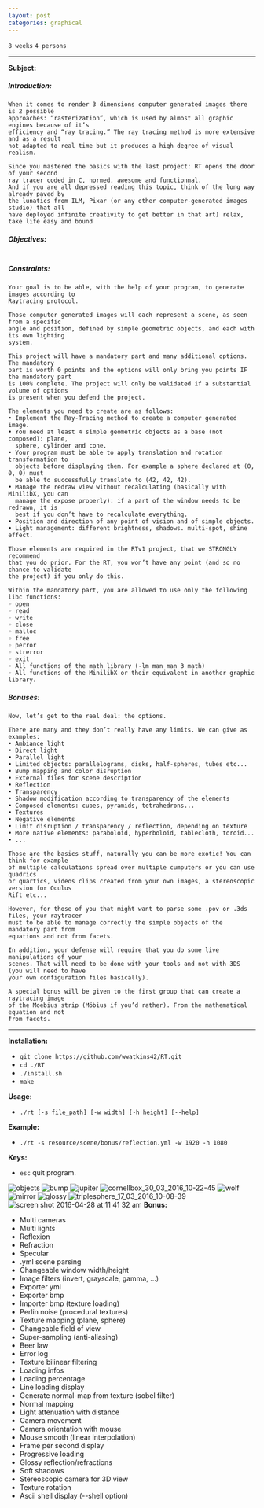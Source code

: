 ```yaml
---
layout: post
categories: graphical
---
```


`8 weeks`
`4 persons`

---
__Subject:__
##### Introduction:
```
When it comes to render 3 dimensions computer generated images there is 2 possible
approaches: “rasterization”, which is used by almost all graphic engines because of it’s
efficiency and “ray tracing.” The ray tracing method is more extensive and as a result
not adapted to real time but it produces a high degree of visual realism.
```
```
Since you mastered the basics with the last project: RT opens the door of your second
ray tracer coded in C, normed, awesome and functionnal.
And if you are all depressed reading this topic, think of the long way already paved by
the lunatics from ILM, Pixar (or any other computer-generated images studio) that all
have deployed infinite creativity to get better in that art) relax, take life easy and bound
```
##### Objectives:
```

```
##### Constraints:
```
Your goal is to be able, with the help of your program, to generate images according to
Raytracing protocol.

Those computer generated images will each represent a scene, as seen from a specific
angle and position, defined by simple geometric objects, and each with its own lighting
system.

This project will have a mandatory part and many additional options. The mandatory
part is worth 0 points and the options will only bring you points IF the mandatory part
is 100% complete. The project will only be validated if a substantial volume of options
is present when you defend the project.
```
```
The elements you need to create are as follows:
• Implement the Ray-Tracing method to create a computer generated image.
• You need at least 4 simple geometric objects as a base (not composed): plane,
  sphere, cylinder and cone.
• Your program must be able to apply translation and rotation transformation to
  objects before displaying them. For example a sphere declared at (0, 0, 0) must
  be able to successfully translate to (42, 42, 42).
• Manage the redraw view without recalculating (basically with MinilibX, you can
  manage the expose properly): if a part of the window needs to be redrawn, it is
  best if you don’t have to recalculate everything.
• Position and direction of any point of vision and of simple objects.
• Light management: different brightness, shadows. multi-spot, shine effect.

Those elements are required in the RTv1 project, that we STRONGLY recommend
that you do prior. For the RT, you won’t have any point (and so no chance to validate
the project) if you only do this.
```
```
Within the mandatory part, you are allowed to use only the following libc functions:
◦ open
◦ read
◦ write
◦ close
◦ malloc
◦ free
◦ perror
◦ strerror
◦ exit
◦ All functions of the math library (-lm man man 3 math)
◦ All functions of the MinilibX or their equivalent in another graphic library.
```
##### Bonuses:
```
Now, let’s get to the real deal: the options.

There are many and they don’t really have any limits. We can give as examples:
• Ambiance light
• Direct light
• Parallel light
• Limited objects: parallelograms, disks, half-spheres, tubes etc...
• Bump mapping and color disruption
• External files for scene description
• Reflection
• Transparency
• Shadow modification according to transparency of the elements
• Composed elements: cubes, pyramids, tetrahedrons...
• Textures
• Negative elements
• Limit disruption / transparency / reflection, depending on texture
• More native elements: paraboloid, hyperboloid, tablecloth, toroid...
• ...

Those are the basics stuff, naturally you can be more exotic! You can think for example
of multiple calculations spread over multiple cumputers or you can use quadrics
or quartics, videos clips created from your own images, a stereoscopic version for Oculus
Rift etc...

However, for those of you that might want to parse some .pov or .3ds files, your raytracer
must to be able to manage correctly the simple objects of the mandatory part from
equations and not from facets.

In addition, your defense will require that you do some live manipulations of your
scenes. That will need to be done with your tools and not with 3DS (you will need to have
your own configuration files basically).

A special bonus will be given to the first group that can create a raytracing image
of the Moebius strip (Möbius if you’d rather). From the mathematical equation and not
from facets.
```
---
__Installation:__

* `git clone https://github.com/wwatkins42/RT.git`
* `cd ./RT`
* `./install.sh`
* `make`

**Usage:**
* `./rt [-s file_path] [-w width] [-h height] [--help]`

**Example:**
* `./rt -s resource/scene/bonus/reflection.yml -w 1920 -h 1080`

**Keys:**
* `esc` quit program.

![objects](https://cloud.githubusercontent.com/assets/16082039/15098030/c97af69c-1530-11e6-9d6f-1b840b07828a.png)
![bump](https://cdn.rawgit.com/wwatkins42/RT/master/resource/images/triplesphere_06_03_2017_10-11-12_06_03_2017_11-50-23.bmp)
![jupiter](https://cloud.githubusercontent.com/assets/16082039/15098031/cc4db0da-1530-11e6-8ddc-bca5896da6c2.png)
![cornellbox_30_03_2016_10-22-45](https://cloud.githubusercontent.com/assets/16082039/14136368/d1102126-f662-11e5-901d-69fbb50cdba8.png)
![wolf](https://cloud.githubusercontent.com/assets/16082039/14987222/633f6cee-114f-11e6-992f-93b768990583.png)
![mirror](https://cloud.githubusercontent.com/assets/16082039/14987224/65d5249e-114f-11e6-8d31-6fe1935c9fbe.png)
![glossy](https://cloud.githubusercontent.com/assets/16082039/14081611/d9028cdc-f50b-11e5-9df1-8a36d23051e8.png)
![triplesphere_17_03_2016_10-08-39](https://cloud.githubusercontent.com/assets/16072194/13849567/0298bb6a-ec57-11e5-95d9-4c392deb8df5.jpg)
![screen shot 2016-04-28 at 11 41 32 am](https://cloud.githubusercontent.com/assets/16082039/14881965/b00bb2c0-0d36-11e6-94da-3c9ab804f484.png)
__Bonus:__
- Multi cameras
- Multi lights
- Reflexion
- Refraction
- Specular
- .yml scene parsing
- Changeable window width/height
- Image filters (invert, grayscale, gamma, ...)
- Exporter yml
- Exporter bmp
- Importer bmp (texture loading)
- Perlin noise (procedural textures)
- Texture mapping (plane, sphere)
- Changeable field of view
- Super-sampling (anti-aliasing)
- Beer law
- Error log
- Texture bilinear filtering
- Loading infos
- Loading percentage
- Line loading display
- Generate normal-map from texture (sobel filter)
- Normal mapping
- Light attenuation with distance
- Camera movement
- Camera orientation with mouse
- Mouse smooth (linear interpolation)
- Frame per second display
- Progressive loading
- Glossy reflection/refractions
- Soft shadows
- Stereoscopic camera for 3D view
- Texture rotation
- Ascii shell display (--shell option)

